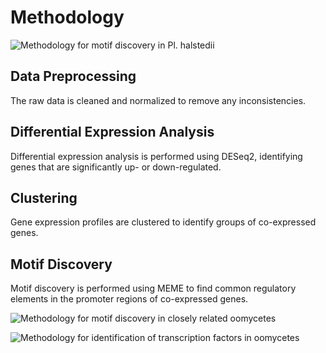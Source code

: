 # Methodology

![Methodology for motif discovery in Pl. halstedii](../images/pipeline_1.png)

## Data Preprocessing
The raw data is cleaned and normalized to remove any inconsistencies.

## Differential Expression Analysis
Differential expression analysis is performed using DESeq2, identifying genes that are significantly up- or down-regulated.

## Clustering
Gene expression profiles are clustered to identify groups of co-expressed genes.

## Motif Discovery
Motif discovery is performed using MEME to find common regulatory elements in the promoter regions of co-expressed genes.



![Methodology for motif discovery in closely related oomycetes](../images/pipeline_2.png)


![Methodology for identification of transcription factors in oomycetes](../images/pipeline_3.png)

